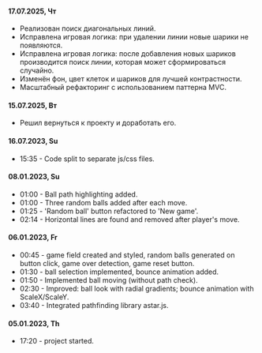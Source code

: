#### 17.07.2025, Чт

- Реализован поиск диагональных линий.
- Исправлена игровая логика: при удалении линии новые шарики не появляются.
- Исправлена игровая логика: после добавления новых шариков производится поиск линии, которая может сформироваться случайно.
- Изменён фон, цвет клеток и шариков для лучшей контрастности.
- Масштабный рефакторинг с использованием паттерна MVC.

#### 15.07.2025, Вт

- Решил вернуться к проекту и доработать его.

#### 16.07.2023, Su

- 15:35 - Code split to separate js/css files.

#### 08.01.2023, Su

- 01:00 - Ball path highlighting added.
- 01:00 - Three random balls added after each move.
- 01:25 - 'Random ball' button refactored to 'New game'.
- 02:14 - Horizontal lines are found and removed after player's move.

#### 06.01.2023, Fr

- 00:45 - game field created and styled, random balls generated on button click, game over detection, game reset button.
- 01:30 - ball selection implemented, bounce animation added.
- 01:50 - Implemented ball moving (without path check).
- 02:30 - Improved: ball look with radial gradients; bounce animation with ScaleX/ScaleY.
- 03:40 - Integrated pathfinding library astar.js.

#### 05.01.2023, Th

- 17:20 - project started.
